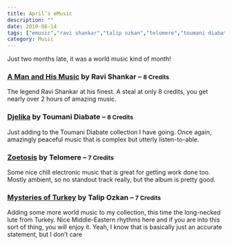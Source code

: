 ```yaml
---
title: April’s eMusic
description: ""
date: 2010-06-14
tags: ["emusic","ravi shankar","talip ozkan","telomere","toumani diabate"]
category: Music
---
```



<p>Just two months late, it was a world music kind of month!</p>

<h3><a href="https://web.archive.org/web/20131211115539/http://www.emusic.com/album/Ravi-Shankar-The-Man-And-His-Music-MP3-Download/11258184.html">A Man and His Music</a> by Ravi Shankar – <small>8 Credits</small></h3>

<p>The legend Ravi Shankar at his finest. A steal at only 8 credits, you get nearly over 2 hours of amazing music.</p>

<h3><a href="https://web.archive.org/web/20131211115539/http://www.emusic.com/album/Toumani-Diabate-Djelika-MP3-Download/11748847.html">Djelika</a> by Toumani Diabate – <small>8 Credits</small></h3>

<p>Just adding to the Toumani Diabate collection I have going. Once again, amazingly peaceful music that is complex but utterly listen-to-able.</p>

<h3><a href="https://web.archive.org/web/20131211115539/http://www.emusic.com/album/Telomere-Zoetosis-MP3-Download/10889867.html">Zoetosis</a> by Telomere – <small>7 Credits</small></h3>

<p>Some nice chill electronic music that is great for getting work done too. Mostly ambient, so no standout track really, but the album is pretty good.</p>

<h3><a href="https://web.archive.org/web/20131211115539/http://www.emusic.com/album/Talip-Ozkan-Mysteries-of-Turkey-MP3-Download/10599188.html">Mysteries of Turkey</a> by Talip Ozkan – <small>7 Credits</small></h3>

<p>Adding some more world music to my collection, this time the long-necked lute from Turkey. Nice Middle-Eastern rhythms here and if you are into this sort of thing, you will enjoy it. Yeah, I know that is basically just an accurate statement, but I don’t care</p>
